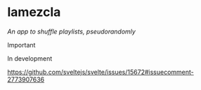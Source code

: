 # lamezcla

_An app to shuffle playlists, pseudorandomly_

> [!IMPORTANT]
> In development

https://github.com/sveltejs/svelte/issues/15672#issuecomment-2773907636
